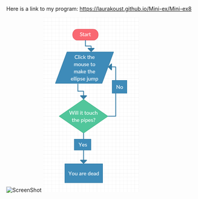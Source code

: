 Here is a link to my program: https://laurakoust.github.io/Mini-ex/Mini-ex8

![ScreenShot](https://github.com/laurakoust/Mini-ex/blob/gh-pages/Mini-ex8/Sk%C3%A6rmbillede%202017-04-02%20kl.%2010.02.55.png)          ![ScreenShot](https://github.com/laurakoust/Mini-ex/blob/gh-pages/Mini-ex8/flowchart.png)




